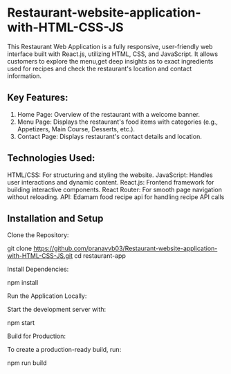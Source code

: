 # Restaurant-website-application-with-HTML-CSS-JS

This Restaurant Web Application is a fully responsive, user-friendly web interface built with React.js, utilizing HTML, CSS, and JavaScript. It allows customers to explore the menu,get deep insights as to exact ingredients used for recipes and check the restaurant's location and contact information.

## Key Features:
1. Home Page: Overview of the restaurant with a welcome banner.
2. Menu Page: Displays the restaurant's food items with categories (e.g., Appetizers, Main Course, Desserts, etc.).
3. Contact Page: Displays restaurant's contact details and location.

## Technologies Used:

HTML/CSS: For structuring and styling the website.
JavaScript: Handles user interactions and dynamic content.
React.js: Frontend framework for building interactive components.
React Router: For smooth page navigation without reloading.
API: Edamam food recipe api for handling recipe API calls

## Installation and Setup

Clone the Repository:

git clone https://github.com/pranavvb03/Restaurant-website-application-with-HTML-CSS-JS.git
cd restaurant-app

Install Dependencies:

npm install

Run the Application Locally:

Start the development server with:

npm start 

Build for Production:

To create a production-ready build, run:

npm run build


